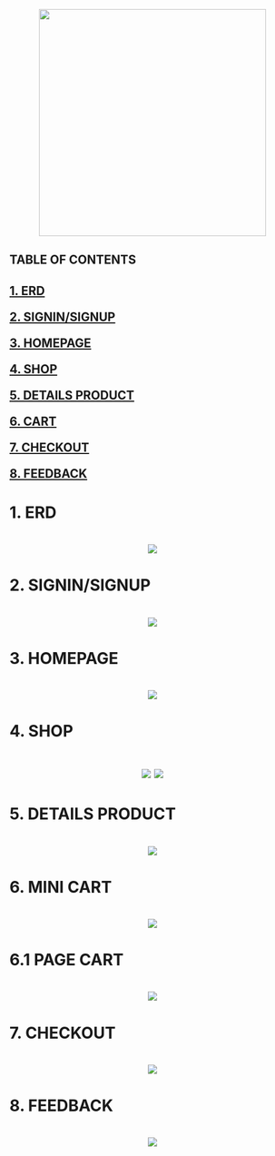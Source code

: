 <p align="center">
  <img width="400px" src="https://user-images.githubusercontent.com/117273434/231942562-b64cd77a-c5d9-4d22-bd37-617f1b732759.png">

</p>

<h2>TABLE OF CONTENTS<h2>

[1. ERD](#erd)  

[2. SIGNIN/SIGNUP](#login)  

[3. HOMEPAGE](#homepage)  

[4. SHOP](#shop)  

[5. DETAILS PRODUCT](#detailsProduct)  
  
[6. CART](#cart) 

[7. CHECKOUT](#checkout)  

[8. FEEDBACK](#feedback)  


<a name = "erd"></a>
<h1>1. ERD<h1>
<p align="center">
<img src="https://user-images.githubusercontent.com/117273434/231942055-079c545a-f4df-4a32-8a5e-90ff29c2b045.png">
</p>
  
<a name = "login"></a>
<h1>2. SIGNIN/SIGNUP<h1>
<p align="center">
<img src="https://user-images.githubusercontent.com/117273434/231937764-854a08e5-33b6-4548-b403-c668995852bf.png">
</p>
  
<a name = "homepage"></a>
<h1>3. HOMEPAGE<h1>
<p align="center">
  <img src="https://user-images.githubusercontent.com/117273434/231937545-7f719f7b-dd21-4bb0-9fbc-2276d346bf6b.png">
</p>
  
<a name = "shop"></a>
<h1>4. SHOP<h1>
<p align="center">
<img src="https://user-images.githubusercontent.com/117273434/231940963-900066cf-e877-4c67-90b2-6c266d38968f.png">
<img src="https://user-images.githubusercontent.com/117273434/231941107-e6136a47-f6ad-4569-ad70-e2e88e2b2c98.png">
</p>

<a name = "detailsProduct"></a>
<h1>5. DETAILS PRODUCT<h1>
<p align="center">
<img src="https://user-images.githubusercontent.com/117273434/231940770-7a707216-f84e-4112-b592-74f3cdb33462.png">
</p>
  
  <a name = "cart"></a>
<h1>6. MINI CART<h1>
<p align="center">
<img src="https://user-images.githubusercontent.com/117273434/231940409-c37816ae-7463-4861-a8ae-183eab8d1ea5.png">
</p>
  
 <h1>6.1 PAGE CART<h1>
<p align="center">
<img src="https://user-images.githubusercontent.com/117273434/231940576-30b3618b-4db0-4b5b-b036-c7200723e033.png">
</p>

<a name = "checkout"></a>
<h1>7. CHECKOUT<h1>
<p align="center">
<img src="https://user-images.githubusercontent.com/117273434/231941308-b5f4279e-79e5-4230-a564-e372ff1c69ef.png">
</p>

<a name = "feedback"></a>
<h1>8. FEEDBACK<h1>
<p align="center">
<img src="https://user-images.githubusercontent.com/117273434/231941472-81362271-d549-410d-af7f-debf33129b4d.png">
</p>
